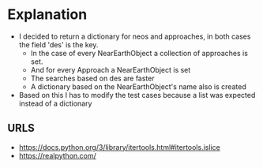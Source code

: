# Explanation

- I decided to return a dictionary for neos and approaches, in both cases the field 'des' is the key.
	- In the case of every NearEarthObject a collection of approaches is set.
    - And for every Approach a NearEarthObject is set
    - The searches based on des are faster
    - A dictionary based on the NearEarthObject's name also is created
- Based on this I has to modify the test cases because a list was expected instead of a dictionary

## URLS
- https://docs.python.org/3/library/itertools.html#itertools.islice
- https://realpython.com/